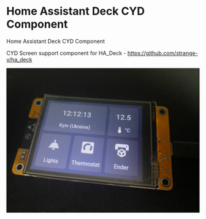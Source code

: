# Home Assistant Deck CYD Component
Home Assistant Deck CYD Component

CYD Screen support component for HA_Deck - https://github.com/strange-v/ha_deck

![](/images/ha-deck-cyd.jpg)
